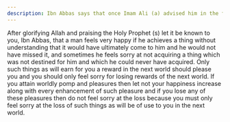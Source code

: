 ```yaml
---
description: Ibn Abbas says that once Imam Ali (a) advised him in the following words, and except for the advice of the Holy Prophet (s) no advice has been so beneficial to him as this.
---
```


After glorifying Allah and praising the Holy Prophet (s) let it be known to you, Ibn Abbas, 
that a man feels very happy if he achieves a thing without understanding that it would have 
ultimately come to him and he would not have missed it, and sometimes he feels sorry at not 
acquiring a thing which was not destined for him and which he could never have acquired. 
Only such things as will earn for you a reward in the next world should please you and you 
should only feel sorry for losing rewards of the next world. 
If you attain worldly pomp and pleasures then let not your happiness increase along with 
every enhancement of such pleasure and if you lose any of these pleasures then do not feel 
sorry at the loss because you must only feel sorry at the loss of such things as will be of use to 
you in the next world.